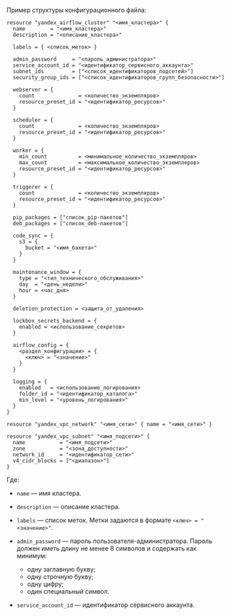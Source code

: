 Пример структуры конфигурационного файла:

```hcl
resource "yandex_airflow_cluster" "<имя_кластера>" {
  name        = "<имя_кластера>"
  description = "<описание_кластера>"

  labels = { <список_меток> }

  admin_password     = "<пароль_администратора>"
  service_account_id = "<идентификатор_сервисного_аккаунта>"
  subnet_ids         = ["<список_идентификаторов_подсетей>"]
  security_group_ids = ["<список_идентификаторов_групп_безопасности>"]

  webserver = {
    count              = <количество_экземпляров>
    resource_preset_id = "<идентификатор_ресурсов>"
  }

  scheduler = {
    count              = <количество_экземпляров>
    resource_preset_id = "<идентификатор_ресурсов>"
  }

  worker = {
    min_count          = <минимальное_количество_экземпляров>
    max_count          = <максимальное_количество_экземпляров>
    resource_preset_id = "<идентификатор_ресурсов>"
  }

  triggerer = {
    count              = <количество_экземпляров>
    resource_preset_id = "<идентификатор_ресурсов>"
  }

  pip_packages = ["список_pip-пакетов"]
  deb_packages = ["список_deb-пакетов"]

  code_sync = {
    s3 = {
      bucket = "<имя_бакета>"
    }
  }

  maintenance_window = {
    type = "<тип_технического_обслуживания>"
    day  = "<день_недели>"
    hour = <час_дня>
  }

  deletion_protection = <защита_от_удаления>

  lockbox_secrets_backend = {
    enabled = <использование_секретов>
  }

  airflow_config = {
    <раздел_конфигурации> = {
      <ключ> = "<значение>"
    }
  }

  logging = {
    enabled   = <использование_логирования>
    folder_id = "<идентификатор_каталога>"
    min_level = "<уровень_логирования>"
  }
}

resource "yandex_vpc_network" "<имя_сети>" { name = "<имя_сети>" }

resource "yandex_vpc_subnet" "<имя_подсети>" {
  name           = "<имя_подсети>"
  zone           = "<зона_доступности>"
  network_id     = "<идентификатор_сети>"
  v4_cidr_blocks = ["<диапазон>"]
}
```

Где:

* `name` — имя кластера.
* `description` — описание кластера.
* `labels` — список меток. Метки задаются в формате `<ключ> = "<значение>"`.
* `admin_password` — пароль пользователя-администратора. Пароль должен иметь длину не менее 8 символов и содержать как минимум:

    * одну заглавную букву;
    * одну строчную букву;
    * одну цифру;
    * один специальный символ.

* `service_account_id` — идентификатор сервисного аккаунта.